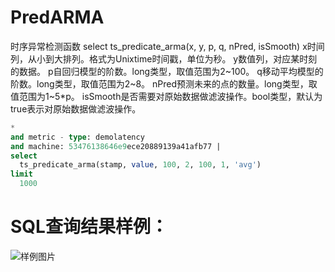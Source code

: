 # PredARMA

时序异常检测函数
select ts_predicate_arma(x, y, p, q, nPred, isSmooth) 
x时间列，从小到大排列。格式为Unixtime时间戳，单位为秒。
y数值列，对应某时刻的数据。
p自回归模型的阶数。long类型，取值范围为2~100。
q移动平均模型的阶数。long类型，取值范围为2~8。
nPred预测未来的点的数量。long类型，取值范围为1~5*p。
isSmooth是否需要对原始数据做滤波操作。bool类型，默认为true表示对原始数据做滤波操作。


```SQL
*
and metric - type: demolatency
and machine: 53476138646e9ece20889139a41afb77 |
select
  ts_predicate_arma(stamp, value, 100, 2, 100, 1, 'avg')
limit
  1000
```

# SQL查询结果样例：

![样例图片](http://slsconsole.oss-cn-hangzhou.aliyuncs.com/sql_sample/5PredARMA.jpg)